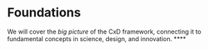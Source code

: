 # Foundations

We will cover the _big picture_ of the CxD framework, connecting it to fundamental concepts in science, design, and innovation. ****

